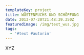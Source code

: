 ```yaml
---
templateKey: project
title: WÜSTENFUCHS UND SCHÖPFUNG
date: 2013-07-20T21:48:39.350Z
featuredimage: /img/text_wus.jpg
tags:
  - '#text #autorin'
---
```

XYZ
